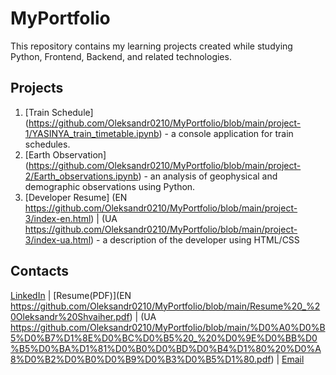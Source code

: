 # MyPortfolio

This repository contains my learning projects created while studying Python, Frontend, Backend, and related technologies.

## Projects

1. [Train Schedule] (https://github.com/Oleksandr0210/MyPortfolio/blob/main/project-1/YASINYA_train_timetable.ipynb) - a console application for train schedules.
2. [Earth Observation] (https://github.com/Oleksandr0210/MyPortfolio/blob/main/project-2/Earth_observations.ipynb) - an analysis of geophysical and demographic observations using Python.
3. [Developer Resume] (EN https://github.com/Oleksandr0210/MyPortfolio/blob/main/project-3/index-en.html) | (UA https://github.com/Oleksandr0210/MyPortfolio/blob/main/project-3/index-ua.html) - a description of the developer using HTML/CSS

## Contacts

[LinkedIn]() | [Resume(PDF)](EN https://github.com/Oleksandr0210/MyPortfolio/blob/main/Resume%20_%20Oleksandr%20Shvaiher.pdf) | 
(UA https://github.com/Oleksandr0210/MyPortfolio/blob/main/%D0%A0%D0%B5%D0%B7%D1%8E%D0%BC%D0%B5%20_%20%D0%9E%D0%BB%D0%B5%D0%BA%D1%81%D0%B0%D0%BD%D0%B4%D1%80%20%D0%A8%D0%B2%D0%B0%D0%B9%D0%B3%D0%B5%D1%80.pdf) | [Email](sasasvajger38@gmail.com)
